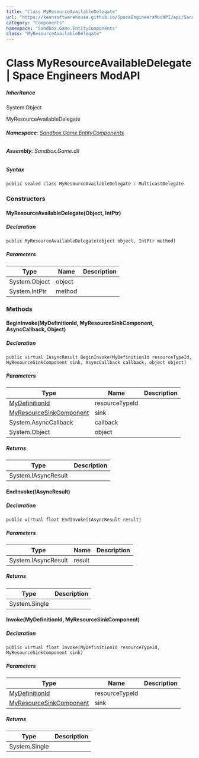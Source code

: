 ```yaml
---
title: "Class MyResourceAvailableDelegate"
url: "https://keensoftwarehouse.github.io/SpaceEngineersModAPI/api/Sandbox.Game.EntityComponents.MyResourceAvailableDelegate.html"
category: "Components"
namespace: "Sandbox.Game.EntityComponents"
class: "MyResourceAvailableDelegate"
---
```


# Class MyResourceAvailableDelegate | Space Engineers ModAPI

##### Inheritance

System.Object

MyResourceAvailableDelegate

###### **Namespace**: [Sandbox.Game.EntityComponents](https://keensoftwarehouse.github.io/SpaceEngineersModAPI/api/Sandbox.Game.EntityComponents.html)

###### **Assembly**: Sandbox.Game.dll

##### Syntax

```
public sealed class MyResourceAvailableDelegate : MulticastDelegate
```

### Constructors

#### MyResourceAvailableDelegate(Object, IntPtr)

##### Declaration

```
public MyResourceAvailableDelegate(object object, IntPtr method)
```

##### Parameters

| Type | Name | Description |
| --- | --- | --- |
| System.Object | object |     |
| System.IntPtr | method |     |

### Methods

#### BeginInvoke(MyDefinitionId, MyResourceSinkComponent, AsyncCallback, Object)

##### Declaration

```
public virtual IAsyncResult BeginInvoke(MyDefinitionId resourceTypeId, MyResourceSinkComponent sink, AsyncCallback callback, object object)
```

##### Parameters

| Type | Name | Description |
| --- | --- | --- |
| [MyDefinitionId](https://keensoftwarehouse.github.io/SpaceEngineersModAPI/api/VRage.Game.MyDefinitionId.html) | resourceTypeId |     |
| [MyResourceSinkComponent](https://keensoftwarehouse.github.io/SpaceEngineersModAPI/api/Sandbox.Game.EntityComponents.MyResourceSinkComponent.html) | sink |     |
| System.AsyncCallback | callback |     |
| System.Object | object |     |

##### Returns

| Type | Description |
| --- | --- |
| System.IAsyncResult |     |

#### EndInvoke(IAsyncResult)

##### Declaration

```
public virtual float EndInvoke(IAsyncResult result)
```

##### Parameters

| Type | Name | Description |
| --- | --- | --- |
| System.IAsyncResult | result |     |

##### Returns

| Type | Description |
| --- | --- |
| System.Single |     |

#### Invoke(MyDefinitionId, MyResourceSinkComponent)

##### Declaration

```
public virtual float Invoke(MyDefinitionId resourceTypeId, MyResourceSinkComponent sink)
```

##### Parameters

| Type | Name | Description |
| --- | --- | --- |
| [MyDefinitionId](https://keensoftwarehouse.github.io/SpaceEngineersModAPI/api/VRage.Game.MyDefinitionId.html) | resourceTypeId |     |
| [MyResourceSinkComponent](https://keensoftwarehouse.github.io/SpaceEngineersModAPI/api/Sandbox.Game.EntityComponents.MyResourceSinkComponent.html) | sink |     |

##### Returns

| Type | Description |
| --- | --- |
| System.Single |     |
